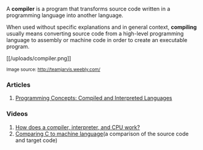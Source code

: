 A **compiler** is a program that transforms source code written in a programming language into another language.

When used without specific explanations and in general context, **compiling** usually means converting source code from a high-level programming language to assembly or machine code in order to create an executable program.

[[/uploads/compiler.png]]

<small>Image source: http://teamjarvis.weebly.com/</small>

### Articles
1. [Programming Concepts: Compiled and Interpreted Languages](https://thesocietea.org/2015/07/programming-concepts-compiled-and-interpreted-languages/)

### Videos
1. [How does a compiler, interpreter, and CPU work?](https://www.youtube.com/watch?v=OVTu4XcmnwE)
2. [Comparing C to machine language](https://www.youtube.com/watch?v=yOyaJXpAYZQ)(a comparison of the source code and target code)